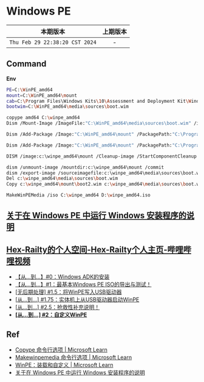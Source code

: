 # Windows PE

|本期版本|上期版本
|:---:|:---:
`Thu Feb 29 22:38:20 CST 2024` | -

## Command

**Env**

```bash
PE=C:\WinPE_amd64
mount=C:\WinPE_amd64\mount
cab=C:\Program Files\Windows Kits\10\Assessment and Deployment Kit\Windows Preinstallation Environment\amd64\WinPE_OCs
bootwim=C:\WinPE_amd64\media\sources\boot.wim
```

```bash
copype amd64 C:\winpe_amd64
Dism /Mount-Image /ImageFile:"C:\WinPE_amd64\media\sources\boot.wim" /index:1 /MountDir:"C:\WinPE_amd64\mount"

Dism /Add-Package /Image:"C:\WinPE_amd64\mount" /PackagePath:"C:\Program Files (x86)\Windows Kits\10\Assessment and Deployment Kit\Windows Preinstallation Environment\amd64\WinPE_OCs\WinPE-WMI.cab"

Dism /Add-Package /Image:"C:\WinPE_amd64\mount" /PackagePath:"C:\Program Files (x86)\Windows Kits\10\Assessment and Deployment Kit\Windows Preinstallation Environment\amd64\WinPE_OCs\WinPE-SecureStartup.cab"

DISM /image:c:\winpe_amd64\mount /Cleanup-image /StartComponentCleanup

dism /unmount-image /mountdir:c:\winpe_amd64\mount /commit
dism /export-image /sourceimagefile:c:\winpe_amd64\media\sources\boot.wim /sourceindex:1 /DestinationImageFile:c:\winpe_amd64\mount\boot2.wim
Del c:\winpe_amd64\media\sources\boot.wim
Copy c:\winpe_amd64\mount\boot2.wim c:\winpe_amd64\media\sources\boot.wim

MakeWinPEMedia /iso C:\winpe_amd64 D:\winpe_amd64.iso
```

## [关于在 Windows PE 中运行 Windows 安装程序的说明](https://learn.microsoft.com/zh-cn/windows-hardware/manufacture/desktop/winpe-intro?view=windows-11#notes-on-running-windows-setup-in-windows-pe)

## [Hex-Railty的个人空间-Hex-Railty个人主页-哔哩哔哩视频](https://space.bilibili.com/495022394)

* [【从…到…】#0：Windows ADK的安装](https://www.bilibili.com/video/BV1ua41117RE)
* [【从…到…】#1：最基本Windows PE ISO的导出与测试！](https://www.bilibili.com/video/BV1K34y1C7hK)
* [[无后期处理] #1.5：将WinPE写入USB驱动器](https://www.bilibili.com/video/BV1iS4y1r7xK)
* [[从…到…] #1.75：实体机上从USB驱动器启动WinPE](https://www.bilibili.com/video/BV1DY411g7yD)
* [[从…到…] #2.5：抢救性补充说明！](https://www.bilibili.com/video/BV1Pi4y1S7AX)
* **[[从…到…] #2：自定义WinPE](https://www.bilibili.com/video/BV1d44y1V79a)**


## Ref

* [Copype 命令行选项 | Microsoft Learn](https://learn.microsoft.com/zh-cn/windows-hardware/manufacture/desktop/copype-command-line-options?view=windows-11)
* [Makewinpemedia 命令行选项 | Microsoft Learn](https://learn.microsoft.com/zh-cn/windows-hardware/manufacture/desktop/makewinpemedia-command-line-options?view=windows-11)
* [WinPE：装载和自定义 | Microsoft Learn](https://learn.microsoft.com/zh-cn/windows-hardware/manufacture/desktop/winpe-mount-and-customize?view=windows-11)
* [关于在 Windows PE 中运行 Windows 安装程序的说明](https://learn.microsoft.com/zh-cn/windows-hardware/manufacture/desktop/winpe-intro?view=windows-11#notes-on-running-windows-setup-in-windows-pe)